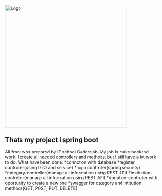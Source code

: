<img alt="Logo" src="https://www.google.com/imgres?imgurl=https%3A%2F%2Fwww.saveface.co.uk%2Fwp-content%2Fuploads%2F2016%2F09%2Fhello-logo-2.png&imgrefurl=https%3A%2F%2Fwww.saveface.co.uk%2Fhello-magazine-names-go-place-safe-non-surgical-cosmetic-treatments%2Fhello-logo-2%2F&tbnid=mN0KcNjo-0-wCM&vet=12ahUKEwjPuOrNzsPqAhVLO-wKHQxBBBUQMygIegUIARClAQ..i&docid=Lo4GfTulMA8iWM&w=934&h=370&q=hello%20logo&client=opera-gx&ved=2ahUKEwjPuOrNzsPqAhVLO-wKHQxBBBUQMygIegUIARClAQ" width="400">

## Thats my project i spring boot

All front was prepared by IT school Coderslab. My job is make backend work. 
I create all needed controllers and methods, but I still have a lot work to do. 
What have been done:
*connction with database
*register controller(using DTO and service)
*login controller(spring security)
*category-controller(manage all information using REST API)
*institution-controller(manage all information using REST API)
*donation-controller with oportunity to create a new one
*swagger for category and intitution methods(GET, POST, PUT, DELETE)
